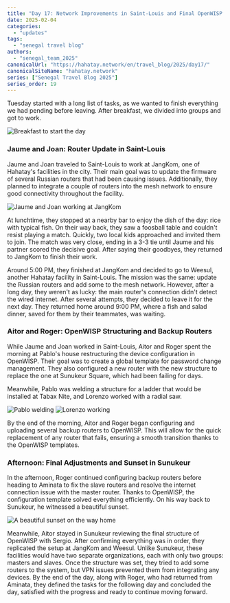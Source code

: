 ```yaml
---
title: "Day 17: Network Improvements in Saint-Louis and Final OpenWISP Setup"
date: 2025-02-04
categories:
  - "updates"
tags:
  - "senegal travel blog"
authors:
  - "senegal_team_2025"
canonicalUrl: "https://hahatay.network/en/travel_blog/2025/day17/"
canonicalSiteName: "hahatay.network"
series: ["Senegal Travel Blog 2025"]
series_order: 19
---
```


Tuesday started with a long list of tasks, as we wanted to finish everything we had pending before leaving. After breakfast, we divided into groups and got to work.

![Breakfast to start the day](images/desayuno.JPG "Breakfast to start the day")

### Jaume and Joan: Router Update in Saint-Louis

Jaume and Joan traveled to Saint-Louis to work at JangKom, one of Hahatay's facilities in the city. Their main goal was to update the firmware of several Russian routers that had been causing issues. Additionally, they planned to integrate a couple of routers into the mesh network to ensure good connectivity throughout the facility.

![Jaume and Joan working at JangKom](images/jaume_joan.jpg "Jaume and Joan working at JangKom")

At lunchtime, they stopped at a nearby bar to enjoy the dish of the day: rice with typical fish. On their way back, they saw a foosball table and couldn't resist playing a match. Quickly, two local kids approached and invited them to join. The match was very close, ending in a 3-3 tie until Jaume and his partner scored the decisive goal. After saying their goodbyes, they returned to JangKom to finish their work.

Around 5:00 PM, they finished at JangKom and decided to go to Weesul, another Hahatay facility in Saint-Louis. The mission was the same: update the Russian routers and add some to the mesh network. However, after a long day, they weren't as lucky: the main router's connection didn't detect the wired internet. After several attempts, they decided to leave it for the next day. They returned home around 9:00 PM, where a fish and salad dinner, saved for them by their teammates, was waiting.

### Aitor and Roger: OpenWISP Structuring and Backup Routers

While Jaume and Joan worked in Saint-Louis, Aitor and Roger spent the morning at Pablo's house restructuring the device configuration in OpenWISP. Their goal was to create a global template for password change management. They also configured a new router with the new structure to replace the one at Sunukeur Square, which had been failing for days.

Meanwhile, Pablo was welding a structure for a ladder that would be installed at Tabax Nite, and Lorenzo worked with a radial saw.

![Pablo welding](images/pablo.JPG "Pablo working on the ladder structure")
![Lorenzo working](images/loren.JPG "Lorenzo using the radial saw")

By the end of the morning, Aitor and Roger began configuring and uploading several backup routers to OpenWISP. This will allow for the quick replacement of any router that fails, ensuring a smooth transition thanks to the OpenWISP templates.

### Afternoon: Final Adjustments and Sunset in Sunukeur

In the afternoon, Roger continued configuring backup routers before heading to Aminata to fix the slave routers and resolve the internet connection issue with the master router. Thanks to OpenWISP, the configuration template solved everything efficiently. On his way back to Sunukeur, he witnessed a beautiful sunset.

![A beautiful sunset on the way home](images/puestada.JPG "Sunset in Tassinere")

Meanwhile, Aitor stayed in Sunukeur reviewing the final structure of OpenWISP with Sergio. After confirming everything was in order, they replicated the setup at JangKom and Weesul. Unlike Sunukeur, these facilities would have two separate organizations, each with only two groups: masters and slaves. Once the structure was set, they tried to add some routers to the system, but VPN issues prevented them from integrating any devices. By the end of the day, along with Roger, who had returned from Aminata, they defined the tasks for the following day and concluded the day, satisfied with the progress and ready to continue moving forward.
